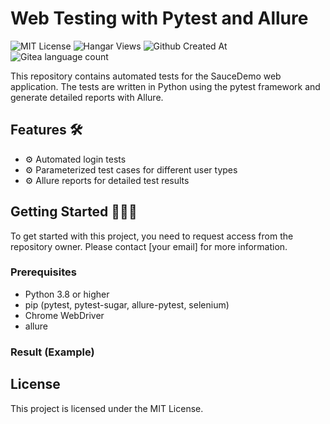 
# Web Testing with Pytest and Allure 


![MIT License](https://img.shields.io/badge/License-MIT-green.svg) ![Hangar Views](https://img.shields.io/hangar/views/:slug?style=flat) ![Github Created At](https://img.shields.io/github/created-at/SatriaBPY/Web-Testing-with-Pytest-and-Allure) ![Gitea language count](https://img.shields.io/gitea/languages/count/SatriaBPY/Web-Testing-with-Pytest-and-Allure?style=flat&color=green)




This repository contains automated tests for the SauceDemo web application. The tests are written in Python using the pytest framework and generate detailed reports with Allure.

## Features 🛠
- ⚙️ Automated login tests
- ⚙️ Parameterized test cases for different user types
- ⚙️ Allure reports for detailed test results

## Getting Started 👨🏻‍💻
To get started with this project, you need to request access from the repository owner. Please contact [your email] for more information.

### Prerequisites
- Python 3.8 or higher
- pip (pytest, pytest-sugar, allure-pytest, selenium)
- Chrome WebDriver
- allure 

### Result (Example)



## License
This project is licensed under the MIT License.

